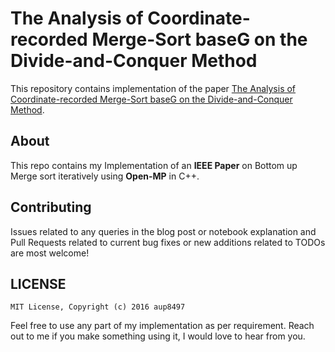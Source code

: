 
The Analysis of Coordinate-recorded Merge-Sort baseG on the Divide-and-Conquer Method
====================================

This repository contains implementation of the paper [The Analysis of Coordinate-recorded Merge-Sort baseG on the Divide-and-Conquer Method](http://ieeexplore.ieee.org/document/7550931/figures).


About
-----
This repo contains my Implementation of an **IEEE Paper** on Bottom up Merge sort iteratively using **Open-MP** in C++.


Contributing
------------

Issues related to any queries in the blog post or notebook explanation and Pull Requests related to current bug fixes or new additions related to TODOs are most welcome!


LICENSE
-------

```
MIT License, Copyright (c) 2016 aup8497
```  
Feel free to use any part of my implementation as per requirement. Reach out to me if you make something using it, I would love to hear from you.
